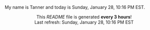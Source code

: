My name is Tanner and today is Sunday, January 28, 10:16 PM EST.

<p align="center">This <i>README</i> file is generated <b>every 3 hours</b>!</br>Last refresh: Sunday, January 28, 10:16 PM EST<br /></p>
